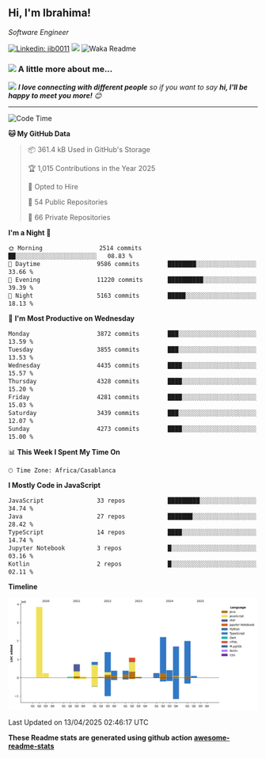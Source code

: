 <h2>Hi, I'm Ibrahima! </h2>
<p><em>Software Engineer 
</em></p>


[![Linkedin: iib0011](https://img.shields.io/badge/-iib0011-blue?style=flat-square&logo=Linkedin&logoColor=white&link=https://www.linkedin.com/in/iib0011/)](https://www.linkedin.com/in/iib0011/)
![](https://visitor-badge.glitch.me/badge?page_id=iib0011)
![Waka Readme](https://github.com/iib0011/iib0011/workflows/Waka%20Readme/badge.svg)


### <img src="https://media.giphy.com/media/VgCDAzcKvsR6OM0uWg/giphy.gif" width="50"> A little more about me...  


<img src="https://media.giphy.com/media/LnQjpWaON8nhr21vNW/giphy.gif" width="60"> <em><b>I love connecting with different people</b> so if you want to say <b>hi, I'll be happy to meet you more!</b> 😊</em>

---
<!--START_SECTION:waka-->
![Code Time](http://img.shields.io/badge/Code%20Time-4%2C699%20hrs-blue)

**🐱 My GitHub Data** 

> 📦 361.4 kB Used in GitHub's Storage 
 > 
> 🏆 1,015 Contributions in the Year 2025
 > 
> 💼 Opted to Hire
 > 
> 📜 54 Public Repositories 
 > 
> 🔑 66 Private Repositories 
 > 
**I'm a Night 🦉** 

```text
🌞 Morning                2514 commits        ██░░░░░░░░░░░░░░░░░░░░░░░   08.83 % 
🌆 Daytime                9586 commits        ████████░░░░░░░░░░░░░░░░░   33.66 % 
🌃 Evening                11220 commits       ██████████░░░░░░░░░░░░░░░   39.39 % 
🌙 Night                  5163 commits        █████░░░░░░░░░░░░░░░░░░░░   18.13 % 
```
📅 **I'm Most Productive on Wednesday** 

```text
Monday                   3872 commits        ███░░░░░░░░░░░░░░░░░░░░░░   13.59 % 
Tuesday                  3855 commits        ███░░░░░░░░░░░░░░░░░░░░░░   13.53 % 
Wednesday                4435 commits        ████░░░░░░░░░░░░░░░░░░░░░   15.57 % 
Thursday                 4328 commits        ████░░░░░░░░░░░░░░░░░░░░░   15.20 % 
Friday                   4281 commits        ████░░░░░░░░░░░░░░░░░░░░░   15.03 % 
Saturday                 3439 commits        ███░░░░░░░░░░░░░░░░░░░░░░   12.07 % 
Sunday                   4273 commits        ████░░░░░░░░░░░░░░░░░░░░░   15.00 % 
```


📊 **This Week I Spent My Time On** 

```text
🕑︎ Time Zone: Africa/Casablanca
```

**I Mostly Code in JavaScript** 

```text
JavaScript               33 repos            █████████░░░░░░░░░░░░░░░░   34.74 % 
Java                     27 repos            ███████░░░░░░░░░░░░░░░░░░   28.42 % 
TypeScript               14 repos            ████░░░░░░░░░░░░░░░░░░░░░   14.74 % 
Jupyter Notebook         3 repos             █░░░░░░░░░░░░░░░░░░░░░░░░   03.16 % 
Kotlin                   2 repos             █░░░░░░░░░░░░░░░░░░░░░░░░   02.11 % 
```



**Timeline**

![Lines of Code chart](https://raw.githubusercontent.com/iib0011/iib0011/master/assets/bar_graph.png)


 Last Updated on 13/04/2025 02:46:17 UTC
<!--END_SECTION:waka-->

**These Readme stats are generated using github action [awesome-readme-stats](https://github.com/iib0011/waka-readme-stats)**
